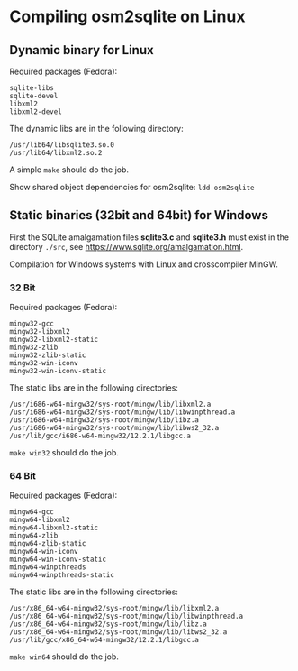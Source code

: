# Compiling osm2sqlite on Linux


## Dynamic binary for Linux

Required packages (Fedora):
```
sqlite-libs
sqlite-devel
libxml2
libxml2-devel
```

The dynamic libs are in the following directory:
```
/usr/lib64/libsqlite3.so.0
/usr/lib64/libxml2.so.2
```

A simple `make` should do the job.

Show shared object dependencies for osm2sqlite: `ldd osm2sqlite`


## Static binaries (32bit and 64bit) for Windows

First the SQLite amalgamation files **sqlite3.c** and **sqlite3.h** must exist
in the directory `./src`, see <https://www.sqlite.org/amalgamation.html>.

Compilation for Windows systems with Linux and crosscompiler MinGW.

### 32 Bit

Required packages (Fedora):
```
mingw32-gcc
mingw32-libxml2
mingw32-libxml2-static
mingw32-zlib
mingw32-zlib-static
mingw32-win-iconv
mingw32-win-iconv-static
```

The static libs are in the following directories:
```
/usr/i686-w64-mingw32/sys-root/mingw/lib/libxml2.a
/usr/i686-w64-mingw32/sys-root/mingw/lib/libwinpthread.a
/usr/i686-w64-mingw32/sys-root/mingw/lib/libz.a
/usr/i686-w64-mingw32/sys-root/mingw/lib/libws2_32.a
/usr/lib/gcc/i686-w64-mingw32/12.2.1/libgcc.a
```

`make win32` should do the job.

### 64 Bit

Required packages (Fedora):
```
mingw64-gcc
mingw64-libxml2
mingw64-libxml2-static
mingw64-zlib
mingw64-zlib-static
mingw64-win-iconv
mingw64-win-iconv-static
mingw64-winpthreads
mingw64-winpthreads-static
```

The static libs are in the following directories:
```
/usr/x86_64-w64-mingw32/sys-root/mingw/lib/libxml2.a
/usr/x86_64-w64-mingw32/sys-root/mingw/lib/libwinpthread.a
/usr/x86_64-w64-mingw32/sys-root/mingw/lib/libz.a
/usr/x86_64-w64-mingw32/sys-root/mingw/lib/libws2_32.a
/usr/lib/gcc/x86_64-w64-mingw32/12.2.1/libgcc.a
```

`make win64` should do the job.
